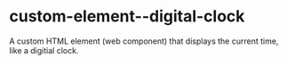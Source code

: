 # custom-element--digital-clock
A custom HTML element (web component) that displays the current time, like a digitial clock.
